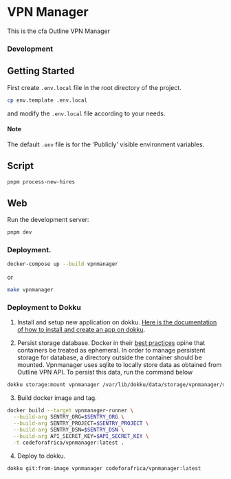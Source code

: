 # VPN Manager

This is the cfa Outline VPN Manager

### Development

## Getting Started

First create `.env.local` file in the root directory of the project.

```bash
cp env.template .env.local
```

and modify the `.env.local` file according to your needs.

#### Note

The default `.env` file is for the 'Publicly' visible environment variables.

## Script

```bash
pnpm process-new-hires
```

## Web

Run the development server:

```bash
pnpm dev
```

### Deployment.

```bash
docker-compose up --build vpnmanager
```

or

```bash
make vpnmanager
```

### Deployment to Dokku

1. Install and setup new application on dokku. [Here is the documentation of how to install and create an app on dokku](https://dokku.com/docs~v0.6.5/deployment/application-deployment/).

2. Persist storage database.
   Docker in their [best practices](https://docs.docker.com/build/building/best-practices/#containers-should-be-ephemeral) opine that containers be treated as ephemeral. In order to manage persistent storage for database, a directory outside the container should be mounted. Vpnmanager uses sqlite to locally store data as obtained from Outline VPN API. To persist this data, run the command below

```bash
dokku storage:mount vpnmanager /var/lib/dokku/data/storage/vpnmanager/data:/workspace/apps/vpnmanager/data
```

3. Build docker image and tag.

```bash
docker build --target vpnmanager-runner \
  --build-arg SENTRY_ORG=$SENTRY_ORG \
  --build-arg SENTRY_PROJECT=$SENTRY_PROJECT \
  --build-arg SENTRY_DSN=$SENTRY_DSN \
  --build-arg API_SECRET_KEY=$API_SECRET_KEY \
  -t codeforafrica/vpnmanager:latest .
```

4. Deploy to dokku.

```bash
dokku git:from-image vpnmanager codeforafrica/vpnmanager:latest
```
